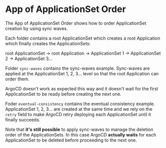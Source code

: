 # App of ApplicationSet Order

The App of ApplicationSet Order shows how to order ApplicationSet creation by using sync waves.

Each folder contains a root ApplicationSet which creates a root Application which finally creates the ApplicationSets:

root ApplicationSet -> root Application -> ApplicationSet 1 -> ApplicationSet 2 -> ApplicationSet 3...

Folder `sync-waves` contains the sync-waves example. Sync-waves are applied at the ApplicationSet 1, 2, 3... level so that the root Application can order them.

ArgoCD doesn't work as expected this way and it doesn't wait for the first ApplicationSet to be ready before creating the next one.

Foder `eventual-consistency` contains the eventual consistency example. ApplicationSet 1, 2, 3... are created at the same time and we rely on the `retry` field to make ArgoCD retry deploying each ApplicationSet until it finally succeeds. 

Note that **it's still possible** to apply sync-waves to manage the deletion order of the ApplicationSets.
In this case ArgoCD **actually waits** for each ApplicationSet to be deleted before proceeding to the next one.
